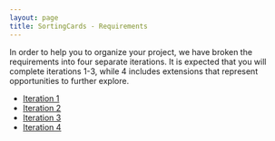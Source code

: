 ```yaml
---
layout: page
title: SortingCards - Requirements
---
```


In order to help you to organize your project, we have broken the requirements into four separate iterations. It is expected that you will complete iterations 1-3, while 4 includes extensions that represent opportunities to further explore.

* [Iteration 1](./iteration_1)
* [Iteration 2](./iteration_2)
* [Iteration 3](./iteration_3)
* [Iteration 4](./iteration_4)
